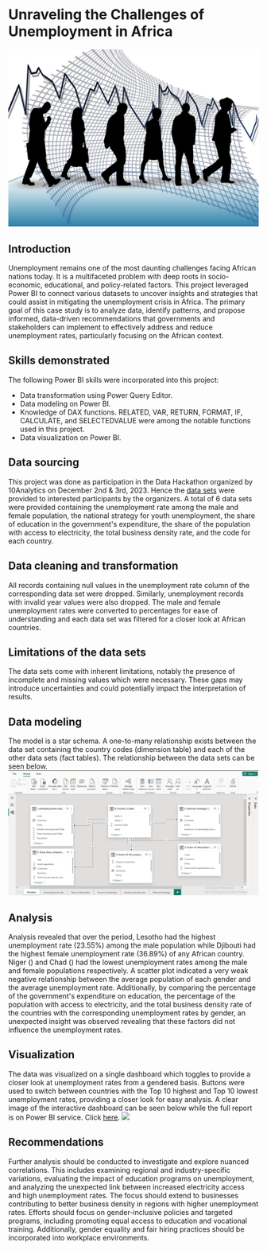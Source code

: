 # Unraveling the Challenges of Unemployment in Africa
![](intro.jpg)
## Introduction
Unemployment remains one of the most daunting challenges facing African nations today. It is a multifaceted problem with deep roots in socio-economic, educational, and policy-related factors. This project leveraged Power BI to connect various datasets to uncover insights and strategies that could assist in mitigating the unemployment crisis in Africa.
The primary goal of this case study is to analyze data, identify patterns, and propose informed, data-driven recommendations that governments and stakeholders can implement to effectively address and reduce unemployment rates, particularly focusing on the African context.
## Skills demonstrated
The following Power BI skills were incorporated into this project:
- Data transformation using Power Query Editor.
- Data modeling on Power BI.
- Knowledge of DAX functions. RELATED, VAR, RETURN, FORMAT, IF, CALCULATE, and SELECTEDVALUE were among the notable functions used in this project.
- Data visualization on Power BI.
## Data sourcing
This project was done as participation in the Data Hackathon organized by 10Analytics on December 2nd & 3rd, 2023. Hence the [data sets](https://1drv.ms/u/s!AtAJMpFe5Cy_1AKmx2H66xZyrKrp?e=I0xyBJ) were provided to interested participants by the organizers. A total of 6 data sets were provided containing the unemployment rate among the male and female population, the national strategy for youth unemployment, the share of education in the government's expenditure, the share of the population with access to electricity, the total business density rate, and the code for each country.
## Data cleaning and transformation
All records containing null values in the unemployment rate column of the corresponding data set were dropped. Similarly, unemployment records with invalid year values were also dropped. The male and female unemployment rates were converted to percentages for ease of understanding and each data set was filtered for a closer look at African countries.
## Limitations of the data sets
The data sets come with inherent limitations, notably the presence of incomplete and missing values which were necessary. These gaps may introduce uncertainties and could potentially impact the interpretation of results.
## Data modeling
The model is a star schema. A one-to-many relationship exists between the data set containing the country codes (dimension table) and each of the other data sets (fact tables). The relationship between the data sets can be seen below.
![](model.png)
## Analysis
Analysis revealed that over the period, Lesotho had the highest unemployment rate (23.55%) among the male population while Djibouti had the highest female unemployment rate (36.89%) of any African country. Niger () and Chad () had the lowest unemployment rates among the male and female populations respectively. A scatter plot indicated a very weak negative relationship between the average population of each gender and the average unemployment rate. Additionally, by comparing the percentage of the government's expenditure on education, the percentage of the population with access to electricity, and the total business density rate of the countries with the corresponding unemployment rates by gender, an unexpected insight was observed revealing that these factors did not influence the unemployment rates.
## Visualization
The data was visualized on a single dashboard which toggles to provide a closer look at unemployment rates from a gendered basis. Buttons were used to switch between countries with the Top 10 highest and Top 10 lowest unemployment rates, providing a closer look for easy analysis. A clear image of the interactive dashboard can be seen below while the full report is on Power BI service. Click [here]().
![](report.jpg)
## Recommendations
Further analysis should be conducted to investigate and explore nuanced correlations. This includes examining regional and industry-specific variations, evaluating the impact of education programs on unemployment, and analyzing the unexpected link between increased electricity access and high unemployment rates. The focus should extend to businesses contributing to better business density in regions with higher unemployment rates. Efforts should focus on gender-inclusive policies and targeted programs, including promoting equal access to education and vocational training. Additionally, gender equality and fair hiring practices should be incorporated into workplace environments.
